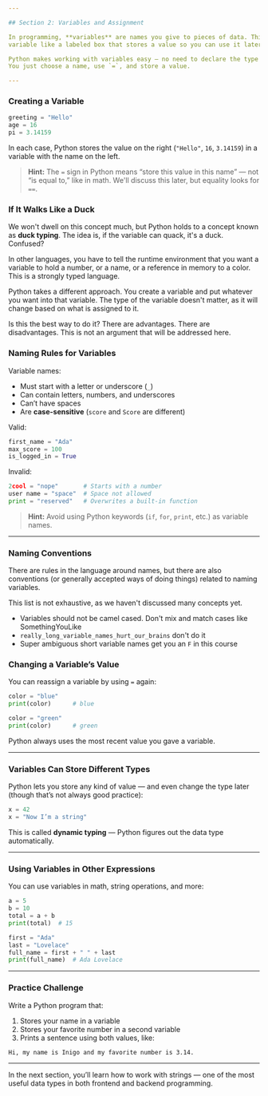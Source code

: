 ```yaml
---

## Section 2: Variables and Assignment

In programming, **variables** are names you give to pieces of data. Think of a
variable like a labeled box that stores a value so you can use it later.

Python makes working with variables easy — no need to declare the type up front.
You just choose a name, use `=`, and store a value.

---
```


### Creating a Variable

```python
greeting = "Hello"
age = 16
pi = 3.14159
```

In each case, Python stores the value on the right (`"Hello"`, `16`, `3.14159`)
in a variable with the name on the left.

> **Hint:**
> The `=` sign in Python means “store this value in this name” — not “is equal
> to,” like in math.  We'll discuss this later, but equality looks for `==`.


### If It Walks Like a Duck

We won't dwell on this concept much, but Python holds to a concept known as
**duck typing**.  The idea is, if the variable can quack, it's a duck.
Confused?

In other languages, you have to tell the runtime environment that you want a
variable to hold a number, or a name, or a reference in memory to a color.  This
is a strongly typed language.

Python takes a different approach. You create a variable and put whatever you
want into that variable.  The type of the variable doesn't matter, as it will
change based on what is assigned to it.

Is this the best way to do it?  There are advantages. There are disadvantages.
This is not an argument that will be addressed here.

### Naming Rules for Variables

Variable names:

* Must start with a letter or underscore (`_`)
* Can contain letters, numbers, and underscores
* Can’t have spaces
* Are **case-sensitive** (`score` and `Score` are different)

Valid:

```python
first_name = "Ada"
max_score = 100
is_logged_in = True
```

Invalid:

```python
2cool = "nope"       # Starts with a number
user name = "space"  # Space not allowed
print = "reserved"   # Overwrites a built-in function
```

> **Hint:**
> Avoid using Python keywords (`if`, `for`, `print`, etc.) as variable names.

---

### Naming Conventions

There are rules in the language around names, but there are also conventions (or
generally accepted ways of doing things) related to naming variables.

This list is not exhaustive, as we haven't discussed many concepts yet.

* Variables should not be camel cased. Don't mix and match cases like
  SomethingYouLike
* `really_long_variable_names_hurt_our_brains` don't do it
* Super ambiguous short variable names get you an `F` in this course


### Changing a Variable’s Value

You can reassign a variable by using `=` again:

```python
color = "blue"
print(color)      # blue

color = "green"
print(color)      # green
```

Python always uses the most recent value you gave a variable.

---

### Variables Can Store Different Types

Python lets you store any kind of value — and even change the type later (though
that’s not always good practice):

```python
x = 42
x = "Now I’m a string"
```

This is called **dynamic typing** — Python figures out the data type automatically.

---

### Using Variables in Other Expressions

You can use variables in math, string operations, and more:

```python
a = 5
b = 10
total = a + b
print(total)  # 15

first = "Ada"
last = "Lovelace"
full_name = first + " " + last
print(full_name)  # Ada Lovelace
```

---

### Practice Challenge

Write a Python program that:

1. Stores your name in a variable
2. Stores your favorite number in a second variable
3. Prints a sentence using both values, like:

```
Hi, my name is Inigo and my favorite number is 3.14.
```

---

In the next section, you’ll learn how to work with strings — one of the most
useful data types in both frontend and backend programming.

